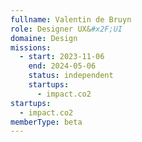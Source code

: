 ```yaml
---
fullname: Valentin de Bruyn
role: Designer UX&#x2F;UI
domaine: Design
missions:
  - start: 2023-11-06
    end: 2024-05-06
    status: independent
    startups:
      - impact.co2
startups:
  - impact.co2
memberType: beta
---
```

